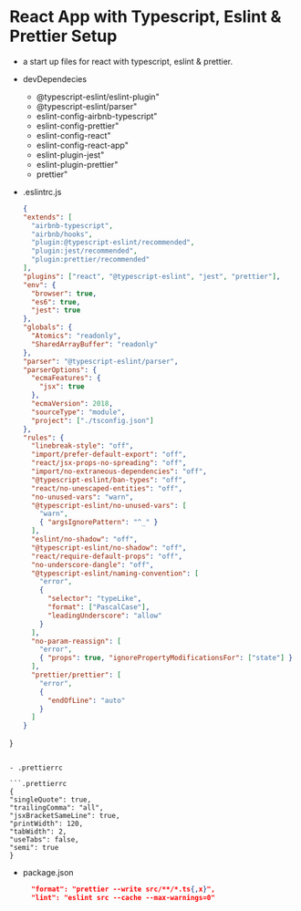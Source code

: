# React App with Typescript, Eslint & Prettier Setup

- a start up files for react with typescript, eslint & prettier.

- devDependecies

  - @typescript-eslint/eslint-plugin"
  - @typescript-eslint/parser"
  - eslint-config-airbnb-typescript"
  - eslint-config-prettier"
  - eslint-config-react"
  - eslint-config-react-app"
  - eslint-plugin-jest"
  - eslint-plugin-prettier"
  - prettier"

- .eslintrc.js

  ```json
  {
  "extends": [
    "airbnb-typescript",
    "airbnb/hooks",
    "plugin:@typescript-eslint/recommended",
    "plugin:jest/recommended",
    "plugin:prettier/recommended"
  ],
  "plugins": ["react", "@typescript-eslint", "jest", "prettier"],
  "env": {
    "browser": true,
    "es6": true,
    "jest": true
  },
  "globals": {
    "Atomics": "readonly",
    "SharedArrayBuffer": "readonly"
  },
  "parser": "@typescript-eslint/parser",
  "parserOptions": {
    "ecmaFeatures": {
      "jsx": true
    },
    "ecmaVersion": 2018,
    "sourceType": "module",
    "project": ["./tsconfig.json"]
  },
  "rules": {
    "linebreak-style": "off",
    "import/prefer-default-export": "off",
    "react/jsx-props-no-spreading": "off",
    "import/no-extraneous-dependencies": "off",
    "@typescript-eslint/ban-types": "off",
    "react/no-unescaped-entities": "off",
    "no-unused-vars": "warn",
    "@typescript-eslint/no-unused-vars": [
      "warn",
      { "argsIgnorePattern": "^_" }
    ],
    "eslint/no-shadow": "off",
    "@typescript-eslint/no-shadow": "off",
    "react/require-default-props": "off",
    "no-underscore-dangle": "off",
    "@typescript-eslint/naming-convention": [
      "error",
      {
        "selector": "typeLike",
        "format": ["PascalCase"],
        "leadingUnderscore": "allow"
      }
    ],
    "no-param-reassign": [
      "error",
      { "props": true, "ignorePropertyModificationsFor": ["state"] }
    ],
    "prettier/prettier": [
      "error",
      {
        "endOfLine": "auto"
      }
    ]
  }
}

  ```

- .prettierrc

  ```.prettierrc
{
  "singleQuote": true,
  "trailingComma": "all",
  "jsxBracketSameLine": true,
  "printWidth": 120,
  "tabWidth": 2,
  "useTabs": false,
  "semi": true
}
  ```

- package.json

  ```json
    "format": "prettier --write src/**/*.ts{,x}",
    "lint": "eslint src --cache --max-warnings=0"
  ```

